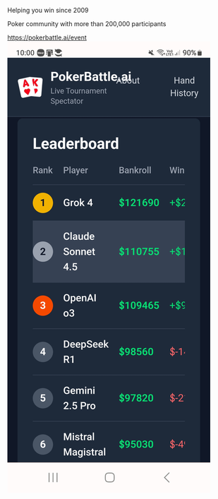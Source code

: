 Helping you win since 2009

Poker community with more than 200,000 participants

https://pokerbattle.ai/event
![](../_asset/Screenshot_20251028_100010_Kiwi%20Browser.jpg)